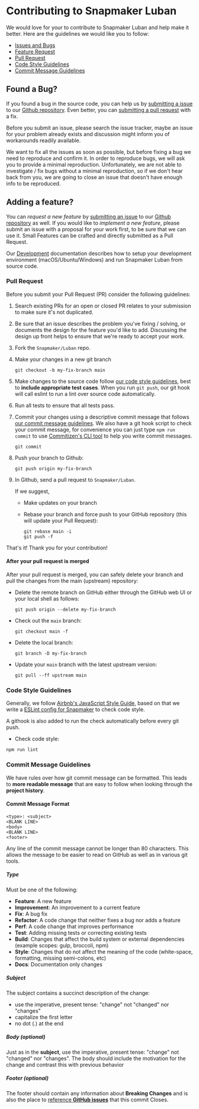 # Contributing to Snapmaker Luban

We would love for your to contribute to Snapmaker Luban and help make it better.
Here are the guidelines we would like you to follow:

- [Issues and Bugs](#issue)
- [Feature Request](#feature)
- [Pull Request](#pr)
- [Code Style Guidelines](#code)
- [Commit Message Guidelines](#commit)

## <a name="issue"></a> Found a Bug?

If you found a bug in the source code, you can help us by [submitting a issue](https://github.com/Snapmaker/Luban/issues/new) to our [Github repository](https://github.com/Snapmaker/Luban).
Even better, you can [submitting a pull request](#pr) with a fix.

Before you submit an issue, please search the issue tracker, maybe an issue for your problem already exists and discussion might inform you of workarounds readily available.

We want to fix all the issues as soon as possible, but before fixing a bug we need to reproduce and confirm it.
In order to reproduce bugs, we will ask you to provide a minimal reproduction.
Unfortunately, we are not able to investigate / fix bugs without a minimal reproduction, so if we don't hear back from you, we are going to close an issue that doesn't have enough info to be reproduced.

## <a name="feature"></a> Adding a feature?

You can *request a new feature* by [submitting an issue](https://github.com/Snapmaker/Luban/issues/new) to our [Github repository](https://github.com/Snapmaker/Luban) as well.
If you would like to *implement a new feature*, please submit an issue with a proposal for your work first, to be sure that we can use it.
Small Features can be crafted and directly submitted as a Pull Request.

Our [Development](docs/Development.md) documentation describes how to setup your development environment (macOS/Ubuntu/Windows) and run Snapmaker Luban from source code.

### <a name="pr"></a> Pull Request

Before you submit your Pull Request (PR) consider the following guidelines:

1. Search existing PRs for an open or closed PR relates to your submission to make sure it's not duplicated.
2. Be sure that an issue describes the problem you've fixing / solving, or documents the design for the feature you'd like to add.
Discussing the design up front helps to ensure that we're ready to accept your work.
3. Fork the `Snapmaker/Luban` repo.
4. Make your changes in a new git branch
    ```
    git checkout -b my-fix-branch main
    ```
5. Make changes to the source code follow [our code style guidelines](#code), best to **include appropriate test cases**.
When you run `git push`, our git hook will call eslint to run a lint over source code automatically.
6. Run all tests to ensure that all tests pass.
7. Commit your changes using a descriptive commit message that follows [our commit message guidelines](#commit).
We also have a git hook script to check your commit message, for convenience you can just type `npm run commit` to use
[Commitizen's CLI tool](https://github.com/commitizen/cz-cli) to help you write commit messages.

    ```
    git commit
    ```
    
8. Push your branch to Github:

    ```
    git push origin my-fix-branch
    ```

9. In Github, send a pull request to `Snapmaker/Luban`.

   If we suggest,

   - Make updates on your branch
   - Rebase your branch and force push to your GitHub repository (this will update your Pull Request):

     ```
     git rebase main -i
     git push -f
     ```

That's it! Thank you for your contribution!

#### After your pull request is merged

After your pull request is merged, you can safely delete your branch and pull the changes from the main (upstream) repository:

- Delete the remote branch on GitHub either through the GitHub web UI or your local shell as follows:

  ```
  git push origin --delete my-fix-branch
  ```

- Check out the `main` branch:

  ```
  git checkout main -f
  ```

- Delete the local branch:

  ```
  git branch -D my-fix-branch
  ```

- Update your `main` branch with the latest upstream version:

  ```
  git pull --ff upstream main
  ```

### <a name="code"></a> Code Style Guidelines

Generally, we follow [Airbnb's JavaScript Style Guide](https://github.com/airbnb/javascript), based
on that we write a [ESLint config for Snapmaker](https://github.com/Snapmaker/eslint-config-snapmaker)
to check code style.

A githook is also added to run the check automatically before every git push.

- Check code style:

```
npm run lint
```

### <a name="commit"></a> Commit Message Guidelines

We have rules over how git commit message can be formatted. This leads to **more readable message**
that are easy to follow when looking through the **project history**.

#### Commit Message Format

```
<type>: <subject>
<BLANK LINE>
<body>
<BLANK LINE>
<footer>
```

Any line of the commit message cannot be longer than 80 characters. This allows the message to be
easier to read on GitHub as well as in various git tools.

##### Type

Must be one of the following:

- **Feature**: A new feature
- **Improvement**: An improvement to a current feature
- **Fix**: A bug fix
- **Refactor**: A code change that neither fixes a bug nor adds a feature
- **Perf**: A code change that improves performance
- **Test**: Adding missing tests or correcting existing tests
- **Build**: Changes that affect the build system or external dependencies (example scopes: gulp, broccoli, npm)
- **Style**: Changes that do not affect the meaning of the code (white-space, formatting, missing semi-colons, etc)
- **Docs**: Documentation only changes

##### Subject

The subject contains a succinct description of the change:

- use the imperative, present tense: "change" not "changed" nor "changes"
- capitalize the first letter
- no dot (.) at the end

##### Body (optional)

Just as in the **subject**, use the imperative, present tense: "change" not "changed" nor "changes".
The body should include the motivation for the change and contrast this with previous behavior

##### Footer (optional)

The footer should contain any information about **Breaking Changes** and is also the place to
[reference **GitHub issues**](https://help.github.com/en/github/managing-your-work-on-github/linking-a-pull-request-to-an-issue)
that this commit Closes.
